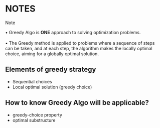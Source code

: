 # NOTES

> [!NOTE]
> • Greedy Algo is **ONE** approach to solving optimization problems. <br /> <br />
> • The Greedy method is applied to problems where a sequence of steps can be taken,
    and at each step, the algorithm makes the locally optimal choice, aiming for a globally optimal solution.


## Elements of greedy strategy
- Sequential choices
- Local optimal solution (greedy choice)

## How to know Greedy Algo will be applicable?
- greedy-choice property
- optimal substructure
